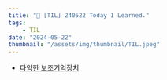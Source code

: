 ```yaml
---
title: "📝 [TIL] 240522 Today I Learned."
tags:
    - TIL
date: "2024-05-22"
thumbnail: "/assets/img/thumbnail/TIL.jpeg"
---
```


- [다양한 보조기억장치](https://www.devkobe24.com/2024/cs/2024-05-22-VariousAuxiliaryMemoryDevices.html)
